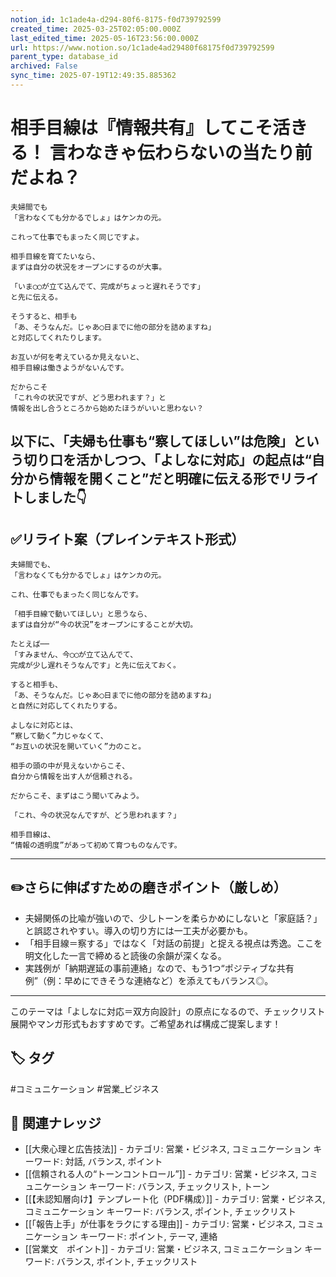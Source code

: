 ```yaml
---
notion_id: 1c1ade4a-d294-80f6-8175-f0d739792599
created_time: 2025-03-25T02:05:00.000Z
last_edited_time: 2025-05-16T23:56:00.000Z
url: https://www.notion.so/1c1ade4ad29480f68175f0d739792599
parent_type: database_id
archived: False
sync_time: 2025-07-19T12:49:35.885362
---
```


# 相手目線は『情報共有』してこそ活きる！ 言わなきゃ伝わらないの当たり前だよね？

```plain text
夫婦間でも
「言わなくても分かるでしょ」はケンカの元。

これって仕事でもまったく同じですよ。

相手目線を育てたいなら、
まずは自分の状況をオープンにするのが大事。

「いま◯◯が立て込んでて、完成がちょっと遅れそうです」
と先に伝える。

そうすると、相手も
「あ、そうなんだ。じゃあ◯日までに他の部分を詰めますね」
と対応してくれたりします。

お互いが何を考えているか見えないと、
相手目線は働きようがないんです。

だからこそ
「これ今の状況ですが、どう思われます？」と
情報を出し合うところから始めたほうがいいと思わない？
```
以下に、「夫婦も仕事も“察してほしい”は危険」という切り口を活かしつつ、「よしなに対応」の起点は“自分から情報を開くこと”だと明確に伝える形でリライトしました👇
---
## ✅リライト案（プレインテキスト形式）
```plain text
夫婦間でも、
「言わなくても分かるでしょ」はケンカの元。

これ、仕事でもまったく同じなんです。

「相手目線で動いてほしい」と思うなら、
まずは自分が“今の状況”をオープンにすることが大切。

たとえば──
「すみません、今◯◯が立て込んでて、
完成が少し遅れそうなんです」と先に伝えておく。

すると相手も、
「あ、そうなんだ。じゃあ◯日までに他の部分を詰めますね」
と自然に対応してくれたりする。

よしなに対応とは、
“察して動く”力じゃなくて、
“お互いの状況を開いていく”力のこと。

相手の頭の中が見えないからこそ、
自分から情報を出す人が信頼される。

だからこそ、まずはこう聞いてみよう。

「これ、今の状況なんですが、どう思われます？」

相手目線は、
“情報の透明度”があって初めて育つものなんです。

```
---
## ✏️さらに伸ばすための磨きポイント（厳しめ）
- 夫婦関係の比喩が強いので、少しトーンを柔らかめにしないと「家庭話？」と誤認されやすい。導入の切り方には一工夫が必要かも。
- 「相手目線＝察する」ではなく「対話の前提」と捉える視点は秀逸。ここを明文化した一言で締めると読後の余韻が深くなる。
- 実践例が「納期遅延の事前連絡」なので、もう1つ“ポジティブな共有例”（例：早めにできそうな連絡など）を添えてもバランス◎。
---
このテーマは「よしなに対応＝双方向設計」の原点になるので、チェックリスト展開やマンガ形式もおすすめです。ご希望あれば構成ご提案します！

## 🏷️ タグ
#コミュニケーション #営業_ビジネス

## 🔗 関連ナレッジ
- [[大衆心理と広告技法]] - カテゴリ: 営業・ビジネス, コミュニケーション キーワード: 対話, バランス, ポイント
- [[信頼される人の“トーンコントロール”]] - カテゴリ: 営業・ビジネス, コミュニケーション キーワード: バランス, チェックリスト, トーン
- [[【未認知層向け】テンプレート化（PDF構成）]] - カテゴリ: 営業・ビジネス, コミュニケーション キーワード: バランス, ポイント, チェックリスト
- [[「報告上手」が仕事をラクにする理由]] - カテゴリ: 営業・ビジネス, コミュニケーション キーワード: ポイント, テーマ, 連絡
- [[営業文　ポイント]] - カテゴリ: 営業・ビジネス, コミュニケーション キーワード: バランス, ポイント, チェックリスト
